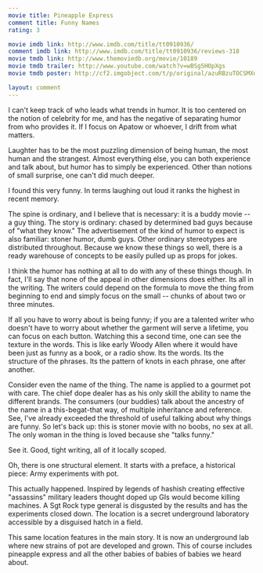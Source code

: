 ```yaml
---
movie title: Pineapple Express
comment title: Funny Names
rating: 3

movie imdb link: http://www.imdb.com/title/tt0910936/
comment imdb link: http://www.imdb.com/title/tt0910936/reviews-318
movie tmdb link: http://www.themoviedb.org/movie/10189
movie tmdb trailer: http://www.youtube.com/watch?v=wBSg5HOpXgs
movie tmdb poster: http://cf2.imgobject.com/t/p/original/azuRBzuTOCSMXoy7sXJPNbSIOzD.jpg

layout: comment
---
```


I can't keep track of who leads what trends in humor. It is too centered on the notion of celebrity for me, and has the negative of separating humor from who provides it. If I focus on Apatow or whoever, I drift from what matters.

Laughter has to be the most puzzling dimension of being human, the most human and the strangest. Almost everything else, you can both experience and talk about, but humor has to simply be experienced. Other than notions of small surprise, one can't did much deeper. 

I found this very funny. In terms laughing out loud it ranks the highest in recent memory. 

The spine is ordinary, and I believe that is necessary: it is a buddy movie -- a guy thing. The story is ordinary: chased by determined bad guys because of "what they know." The advertisement of the kind of humor to expect is also familiar: stoner humor, dumb guys. Other ordinary stereotypes are distributed throughout. Because we know these things so well, there is a ready warehouse of concepts to be easily pulled up as props for jokes.

I think the humor has nothing at all to do with any of these things though. In fact, I'll say that none of the appeal in other dimensions does either. Its all in the writing. The writers could depend on the formula to move the thing from beginning to end and simply focus on the small -- chunks of about two or three minutes. 

If all you have to worry about is being funny; if you are a talented writer who doesn't have to worry about whether the garment will serve a lifetime, you can focus on each button. Watching this a second time, one can see the texture in the words. This is like early Woody Allen where it would have been just as funny as a book, or a radio show. Its the words. Its the structure of the phrases. Its the pattern of knots in each phrase, one after another.

Consider even the name of the thing. The name is applied to a gourmet pot with care. The chief dope dealer has as his only skill the ability to name the different brands. The consumers (our buddies) talk about the ancestry of the name in a this-begat-that way, of multiple inheritance and reference. See, I've already exceeded the threshold of useful talking about why things are funny. So let's back up: this is stoner movie with no boobs, no sex at all. The only woman in the thing is loved because she "talks funny."

See it. Good, tight writing, all of it locally scoped.

Oh, there is one structural element. It starts with a preface, a historical piece: Army experiments with pot. 

This actually happened. Inspired by legends of hashish creating effective "assassins" military leaders thought doped up GIs would become killing machines. A Sgt Rock type general is disgusted by the results and has the experiments closed down. The location is a secret underground laboratory accessible by a disguised hatch in a field.

This same location features in the main story. It is now an underground lab where new strains of pot are developed and grown. This of course includes pineapple express and all the other babies of babies of babies we heard about.